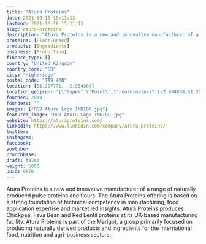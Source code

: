 ```yaml
---
title: "Atura Proteins"
date: 2021-10-18 15:11:13
lastmod: 2021-10-18 15:11:13
slug: atura-proteins
description: "Atura Proteins is a new and innovative manufacturer of a range of naturally produced pulse proteins and flours. The Atura Proteins offering is based on a strong foundation of technical competency in manufacturing, food application expertise and market led insights.  Atura Proteins produces Chickpea, Fava Bean and Red Lentil proteins at its UK-based manufacturing facility. Atura Proteins is part of the Marigot, a group primarily focused on producing naturally derived products and ingredients for the international food, nutrition and agri-business sectors."
proteins: [Plant-Based]
products: [Ingredients]
business: [Production]
finance_type: []
country: "United Kingdom"
country_code: "GB"
city: "Highbridge"
postal_code: "TA9 4RN"
location: [51.207771, -2.934868]
location_geojson: "{\"type\":\"Point\",\"coordinates\":[-2.934868,51.207771]}"
founded: 2019
founders: ""
images: ["RGB Atura Logo INDIGO.jpg"]
featured_image: "RGB Atura Logo INDIGO.jpg"
website: https://aturaproteins.com/
linkedin: https://www.linkedin.com/company/atura-proteins/
twitter: 
instagram: 
facebook: 
youtube: 
crunchbase: 
draft: false
weight: 5000
uuid: 9876
---
```

Atura Proteins is a new and innovative manufacturer of a range of naturally produced pulse proteins and flours. The Atura Proteins offering is based on a strong foundation of technical competency in manufacturing, food application expertise and market led insights.  Atura Proteins produces Chickpea, Fava Bean and Red Lentil proteins at its UK-based manufacturing facility. Atura Proteins is part of the Marigot, a group primarily focused on producing naturally derived products and ingredients for the international food, nutrition and agri-business sectors.
